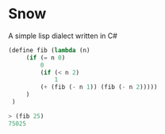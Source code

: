 ﻿# Snow

A simple lisp dialect written in C#

```lisp
(define fib (lambda (n) 
     (if (= n 0)
         0
         (if (< n 2) 
             1 
         (+ (fib (- n 1)) (fib (- n 2)))))
     )
 )

> (fib 25)
75025
```
